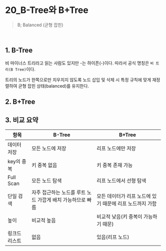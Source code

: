 # 20_B-Tree와 B+Tree

> B; Balanced (균형 잡힌)

<br>

## 1. B-Tree

비 마이너스 트리라고 읽는 사람도 있지만 -는 하이픈(-)이다. 따라서 공식 명칭은 `비 트리(B Tree)`이다.

트리의 노드가 한쪽으로만 치우치지 않도록 노드 삽입 및 삭제 시 특정 규칙에 맞게 재정렬하여 균형 잡힌 상태(balanced)를 유지한다.



## 2. B+Tree





## 3. 비교 요약



| 항목          | B-Tree                                                     | B+Tree                                                   |
| ------------- | ---------------------------------------------------------- | -------------------------------------------------------- |
| 데이터 저장   | 모든 노드에 저장                                           | 리프 노드에만 저장                                       |
| key의 중복    | 키 중복 없음                                               | 키 중복 존재 가능                                        |
| Full Scan     | 모든 노드 탐색                                             | 리프 노드에서 선형 탐색                                  |
| 단일 검색     | 자주 접근하는 노드를 루트 노드 가깝게 배치 가능하므로 빠름 | 모든 데이터가 리프 노드에 있기 때문에 리프 노드까지 가함 |
| 높이          | 비교적 높음                                                | 비교적 낮음(키 중복이 가능하기 때문)                     |
| 링크드 리스트 | 없음                                                       | 있음(리프 노드)                                          |

